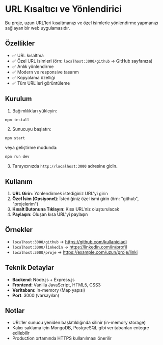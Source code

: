 # URL Kısaltıcı ve Yönlendirici

Bu proje, uzun URL'leri kısaltmanızı ve özel isimlerle yönlendirme yapmanızı sağlayan bir web uygulamasıdır.

## Özellikler

- ✅ URL kısaltma
- ✅ Özel URL isimleri (örn: `localhost:3000/github` → GitHub sayfanıza)
- ✅ Anlık yönlendirme
- ✅ Modern ve responsive tasarım
- ✅ Kopyalama özelliği
- ✅ Tüm URL'leri görüntüleme

## Kurulum

1. Bağımlılıkları yükleyin:
```bash
npm install
```

2. Sunucuyu başlatın:
```bash
npm start
```

veya geliştirme modunda:
```bash
npm run dev
```

3. Tarayıcınızda `http://localhost:3000` adresine gidin.

## Kullanım

1. **URL Girin**: Yönlendirmek istediğiniz URL'yi girin
2. **Özel İsim (Opsiyonel)**: İstediğiniz özel ismi girin (örn: "github", "projelerim")
3. **Kısalt Butonuna Tıklayın**: Kısa URL'niz oluşturulacak
4. **Paylaşın**: Oluşan kısa URL'yi paylaşın

## Örnekler

- `localhost:3000/github` → https://github.com/kullaniciadi
- `localhost:3000/linkedin` → https://linkedin.com/in/profil
- `localhost:3000/proje` → https://example.com/uzun/proje/linki

## Teknik Detaylar

- **Backend**: Node.js + Express.js
- **Frontend**: Vanilla JavaScript, HTML5, CSS3
- **Veritabanı**: In-memory (Map yapısı)
- **Port**: 3000 (varsayılan)

## Notlar

- URL'ler sunucu yeniden başlatıldığında silinir (in-memory storage)
- Kalıcı saklama için MongoDB, PostgreSQL gibi veritabanları entegre edilebilir
- Production ortamında HTTPS kullanılması önerilir 